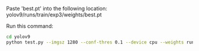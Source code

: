 Paste 'best.pt' into the following location: yolov9/runs/train/exp3/weights/best.pt

Run this command:
```bash
cd yolov9
python test.py --imgsz 1280 --conf-thres 0.1 --device cpu --weights runs\\train\\exp3\\weights\\best.pt --source \\assets\\crash.jpeg
```
